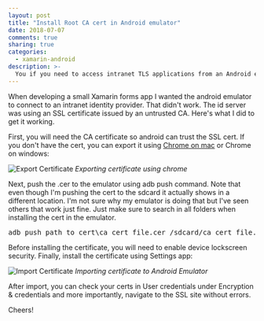 ```yaml
---
layout: post
title: "Install Root CA cert in Android emulator"
date: 2018-07-07
comments: true
sharing: true
categories: 
  - xamarin-android
description: >-
  You if you need to access intranet TLS applications from an Android emulator, you will need to install your CA certs. This is how you can do it.
---
```


When developing a small Xamarin forms app I wanted the android emulator to connect to an intranet identity provider. That didn't work. The id server was using an SSL certificate issued by an untrusted CA. Here's what I did to get it working.

First, you will need the CA certificate so android can trust the SSL cert. If you don't have the cert, you can export it using [Chrome on mac](https://stackoverflow.com/questions/25940396/how-to-export-certificate-from-chrome-on-a-mac) or Chrome on windows:

![Export Certificate](/images/posts/ExportCertificate.gif)
*Exporting certificate using chrome*

Next, push the .cer to the emulator using adb push command. Note that even though I'm pushing the cert to the sdcard it actually shows in a different location. I'm not sure why my emulator is doing that but I've seen others that work just fine. Just make sure to search in all folders when installing the cert in the emulator.

<pre class="brush: ps">
adb push path_to_cert\ca_cert_file.cer /sdcard/ca_cert_file.cer
</pre>

Before installing the certificate, you will need to enable device lockscreen security. Finally, install the certificate using Settings app:

![Import Certificate](/images/posts/ImportCertificateAndroid.gif)
*Importing certificate to Android Emulator*

After import, you can check your certs in User credentials under Encryption & credentials and more importantly, navigate to the SSL site without errors.

Cheers!